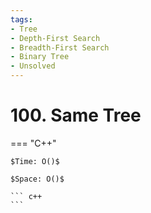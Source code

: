 ```yaml
---
tags:
- Tree
- Depth-First Search
- Breadth-First Search
- Binary Tree
- Unsolved
---
```



# 100. Same Tree

=== "C++"

    $Time: O()$

    $Space: O()$

    ``` c++
    ```